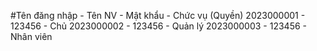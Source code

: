 #Tên đăng nhập - Tên NV - Mật khẩu - Chức vụ (Quyền)  2023000001 - 123456 - Chủ  2023000002 - 123456 - Quản lý  2023000003 - 123456 - Nhân viên
